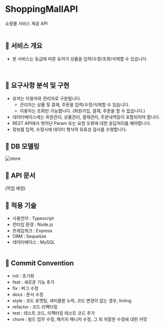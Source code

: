 # ShoppingMallAPI

쇼핑몰 서비스 제공 API
<br><br>

## 📌 서비스 개요

- 본 서비스는 등급에 따른 유저가 상품을 입력/수정/조회/삭제할 수 있습니다.

  <br>

## 📌 요구사항 분석 및 구현

- 유저는 이용자와 관리자로 구분됩니다.
  - 관리자는 상품 및 결재, 주문을 입력/수정/삭제할 수 있습니다.
  - 이용자는 조회만 가능합니다. (회원가입, 결재, 주문을 할 수 없습니다.)
- 데이터베이스에는 회원관리, 상품관리, 결재관리, 주문내역등이 포함되어야 합니다.
- REST API에서 벗어난 Param 또는 요청 오류에 대한 응답처리를 해야합니다.
- 정보를 입력, 수정시에 데이터 형식의 유효성 검사를 수행합니다.

## 📌 DB 모델링

![store](https://user-images.githubusercontent.com/92367032/189810320-ea2ed977-2962-47aa-86f4-61bb46cee344.png)

## 📌 API 문서

(작업 예정)

## 📌 적용 기술

- 사용언어 : Typescript
- 런타임 환경 : Node.js
- 프레임워크 : Express
- ORM : Sequelize
- 데이터베이스 : MySQL
  <br/> <br/>

## 📌 Commit Convention

- init : 초기화
- feat : 새로운 기능 추가
- fix : 버그 수정
- docs : 문서 수정
- style : 코드 포맷팅, 세미콜론 누락, 코드 변경이 없는 경우, linting
- refactor : 코드 리팩터링
- test : 테스트 코드, 리팩터링 테스트 코드 추가
- chore : 빌드 업무 수정, 패키지 매니저 수정, 그 외 자잘한 수정에 대한 커밋
